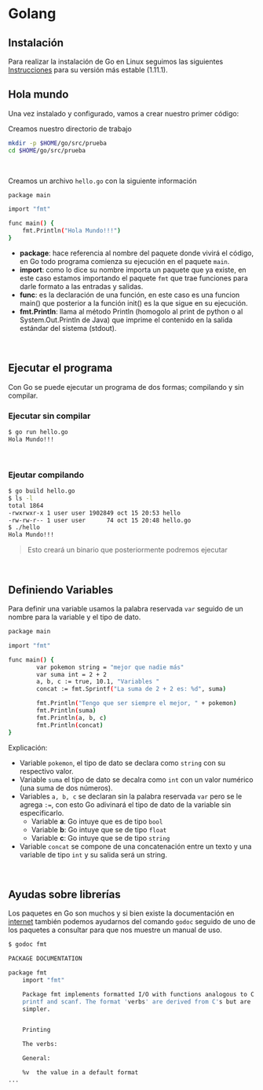 # Golang

## Instalación

Para realizar la instalación de Go en Linux seguimos las siguientes [Instrucciones](https://golang.org/doc/install?download=go1.11.1.linux-amd64.tar.gz) para su versión más estable (1.11.1).
<br>

## Hola mundo

Una vez instalado y configurado, vamos a crear nuestro primer código: <br>

Creamos nuestro directorio de trabajo

```sh
mkdir -p $HOME/go/src/prueba
cd $HOME/go/src/prueba
```
<br>

Creamos un archivo `hello.go` con la siguiente información

```sh
package main

import "fmt"

func main() {
	fmt.Println("Hola Mundo!!!")
}
```

- **package**: hace referencia al nombre del paquete donde vivirá el código, en Go todo programa comienza su ejecución en el paquete `main`.
- **import**: como lo dice su nombre importa un paquete que ya existe, en este caso estamos importando el paquete `fmt` que trae funciones para darle formato a las entradas y salidas.
- **func**: es la declaración de una función, en este caso es una funcion main() que posterior a la función init() es la que sigue en su ejecución.
- **fmt.Println**: llama al método Println (homogolo al print de python o al System.Out.Println de Java) que imprime el contenido en la salida estándar del sistema (stdout).

<br>

## Ejecutar el programa

Con Go se puede ejecutar un programa de dos formas; compilando y sin compilar.

### Ejecutar sin compilar

```sh
$ go run hello.go
Hola Mundo!!!
```

<br>

### Ejeutar compilando

```sh
$ go build hello.go 
$ ls -l
total 1864
-rwxrwxr-x 1 user user 1902849 oct 15 20:53 hello
-rw-rw-r-- 1 user user      74 oct 15 20:48 hello.go
$ ./hello 
Hola Mundo!!!
```
>Esto creará un binario que posteriormente podremos ejecutar

<br>

## Definiendo Variables

Para definir una variable usamos la palabra reservada `var` seguido de un nombre para la variable y el tipo de dato.

```sh
package main

import "fmt"

func main() {
        var pokemon string = "mejor que nadie más"
        var suma int = 2 + 2
        a, b, c := true, 10.1, "Variables "
        concat := fmt.Sprintf("La suma de 2 + 2 es: %d", suma)

        fmt.Println("Tengo que ser siempre el mejor, " + pokemon)
        fmt.Println(suma)
        fmt.Println(a, b, c)
        fmt.Println(concat)
}
```

Explicación:
<br>

- Variable `pokemon`, el tipo de dato se declara como `string` con su respectivo valor.
- Variable `suma` el tipo de dato se decalra como `int` con un valor numérico (una suma de dos números).
- Variables `a, b, c` se declaran sin la palabra reservada `var` pero se le agrega `:=`, con esto Go adivinará el tipo de dato de la variable sin especificarlo.
	- Variable **a**: Go intuye que es de tipo `bool`
	- Variable **b**: Go intuye que se de tipo `float`
	- Variable **c**: Go intuye que se de tipo `string`
- Variable `concat` se compone de una concatenación entre un texto y una variable de tipo `int` y su salida será un string.


<br>

## Ayudas sobre librerías

Los paquetes en Go son muchos y si bien existe la documentación en [internet](https://golang.org/pkg/) también podemos ayudarnos del comando `godoc` seguido de uno de los paquetes a consultar para que nos muestre un manual de uso.

```sh
$ godoc fmt

PACKAGE DOCUMENTATION

package fmt
    import "fmt"

    Package fmt implements formatted I/O with functions analogous to C's
    printf and scanf. The format 'verbs' are derived from C's but are
    simpler.


    Printing

    The verbs:

    General:

	%v	the value in a default format
...
```
